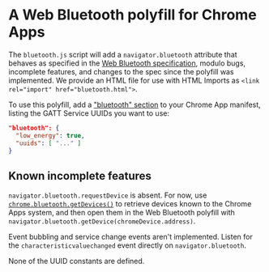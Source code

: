 # A Web Bluetooth polyfill for Chrome Apps

The `bluetooth.js` script will add a `navigator.bluetooth` attribute that behaves as specified
in the [Web Bluetooth specification](https://webbluetoothcg.github.io/web-bluetooth/),
modulo bugs, incomplete features, and changes to the spec since the polyfill was implemented.
We provide an HTML file for use with HTML Imports as `<link rel="import" href="bluetooth.html">`.

To use this polyfill,
add a ["bluetooth" section](https://developer.chrome.com/apps/app_bluetooth#manifest)
to your Chrome App manifest,
listing the GATT Service UUIDs you want to use:

```json
"bluetooth": {
  "low_energy": true,
  "uuids": [ "..." ]
}
```


## Known incomplete features

`navigator.bluetooth.requestDevice` is absent.
For now, use [`chrome.bluetooth.getDevices()`](https://developer.chrome.com/apps/bluetooth#method-getDevices)
to retrieve devices known to the Chrome Apps system,
and then open them in the Web Bluetooth polyfill
with `navigator.bluetooth.getDevice(chromeDevice.address)`.

Event bubbling and service change events aren't implemented.
Listen for the `characteristicvaluechanged` event directly on `navigator.bluetooth`.

None of the UUID constants are defined.
